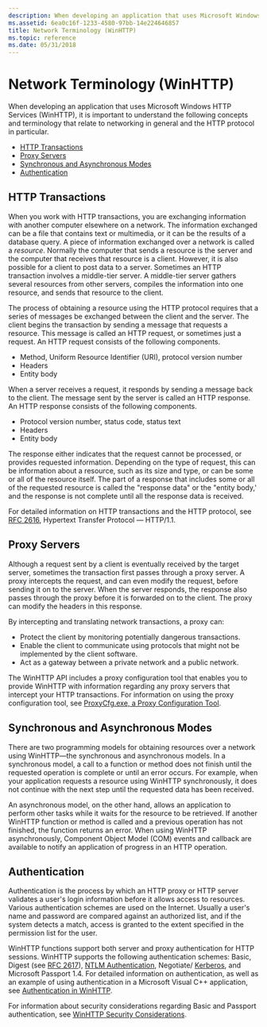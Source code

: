 ```yaml
---
description: When developing an application that uses Microsoft Windows HTTP Services (WinHTTP), it is important to understand the following concepts and terminology that relate to networking in general and the HTTP protocol in particular.
ms.assetid: 6ea0c16f-1233-4580-97bb-14e224646857
title: Network Terminology (WinHTTP)
ms.topic: reference
ms.date: 05/31/2018
---
```


# Network Terminology (WinHTTP)

When developing an application that uses Microsoft Windows HTTP Services (WinHTTP), it is important to understand the following concepts and terminology that relate to networking in general and the HTTP protocol in particular.

-   [HTTP Transactions](#http-transactions)
-   [Proxy Servers](#proxy-servers)
-   [Synchronous and Asynchronous Modes](#synchronous-and-asynchronous-modes)
-   [Authentication](#authentication)

## HTTP Transactions

When you work with HTTP transactions, you are exchanging information with another computer elsewhere on a network. The information exchanged can be a file that contains text or multimedia, or it can be the results of a database query. A piece of information exchanged over a network is called a *resource*. Normally the computer that sends a resource is the server and the computer that receives that resource is a client. However, it is also possible for a client to post data to a server. Sometimes an HTTP transaction involves a middle-tier server. A middle-tier server gathers several resources from other servers, compiles the information into one resource, and sends that resource to the client.

The process of obtaining a resource using the HTTP protocol requires that a series of messages be exchanged between the client and the server. The client begins the transaction by sending a message that requests a resource. This message is called an HTTP request, or sometimes just a request. An HTTP request consists of the following components.

-   Method, Uniform Resource Identifier (URI), protocol version number
-   Headers
-   Entity body

When a server receives a request, it responds by sending a message back to the client. The message sent by the server is called an HTTP response. An HTTP response consists of the following components.

-   Protocol version number, status code, status text
-   Headers
-   Entity body

The response either indicates that the request cannot be processed, or provides requested information. Depending on the type of request, this can be information about a resource, such as its size and type, or can be some or all of the resource itself. The part of a response that includes some or all of the requested resource is called the "response data" or the "entity body,' and the response is not complete until all the response data is received.

For detailed information on HTTP transactions and the HTTP protocol, see [RFC 2616](https://www.ietf.org/rfc/rfc2616.txt), Hypertext Transfer Protocol — HTTP/1.1.

## Proxy Servers

Although a request sent by a client is eventually received by the target server, sometimes the transaction first passes through a proxy server. A proxy intercepts the request, and can even modify the request, before sending it on to the server. When the server responds, the response also passes through the proxy before it is forwarded on to the client. The proxy can modify the headers in this response.

By intercepting and translating network transactions, a proxy can:

-   Protect the client by monitoring potentially dangerous transactions.
-   Enable the client to communicate using protocols that might not be implemented by the client software.
-   Act as a gateway between a private network and a public network.

The WinHTTP API includes a proxy configuration tool that enables you to provide WinHTTP with information regarding any proxy servers that intercept your HTTP transactions. For information on using the proxy configuration tool, see [ProxyCfg.exe, a Proxy Configuration Tool](proxycfg-exe--a-proxy-configuration-tool.md).

## Synchronous and Asynchronous Modes

There are two programming models for obtaining resources over a network using WinHTTP—the synchronous and asynchronous models. In a synchronous model, a call to a function or method does not finish until the requested operation is complete or until an error occurs. For example, when your application requests a resource using WinHTTP synchronously, it does not continue with the next step until the requested data has been received.

An asynchronous model, on the other hand, allows an application to perform other tasks while it waits for the resource to be retrieved. If another WinHTTP function or method is called and a previous operation has not finished, the function returns an error. When using WinHTTP asynchronously, Component Object Model (COM) events and callback are available to notify an application of progress in an HTTP operation.

## Authentication

Authentication is the process by which an HTTP proxy or HTTP server validates a user's login information before it allows access to resources. Various authentication schemes are used on the Internet. Usually a user's name and password are compared against an authorized list, and if the system detects a match, access is granted to the extent specified in the permission list for the user.

WinHTTP functions support both server and proxy authentication for HTTP sessions. WinHTTP supports the following authentication schemes: Basic, Digest (see [RFC 2617](https://www.ietf.org/rfc/rfc2617.txt)), [NTLM Authentication](../com/ntlmssp.md), Negotiate/ [Kerberos](../com/kerberos-v5-protocol.md), and Microsoft Passport 1.4. For detailed information on authentication, as well as an example of using authentication in a Microsoft Visual C++ application, see [Authentication in WinHTTP](authentication-in-winhttp.md).

For information about security considerations regarding Basic and Passport authentication, see [WinHTTP Security Considerations](winhttp-security-considerations.md).

 

 
